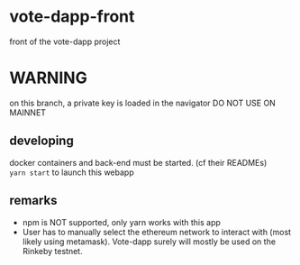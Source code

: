 # vote-dapp-front
front of the vote-dapp project

# WARNING
on this branch, a private key is loaded in the navigator DO NOT USE ON MAINNET

## developing
docker containers and back-end must be started. (cf their READMEs)  
``yarn start`` to launch this webapp

## remarks
- npm is NOT supported, only yarn works with this app
- User has to manually select the ethereum network to interact with (most 
likely using metamask). Vote-dapp surely will mostly be used on the 
Rinkeby testnet. 
